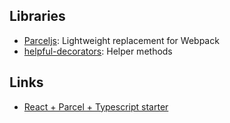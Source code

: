 
## Libraries

* [Parceljs](https://parceljs.org/): Lightweight replacement for Webpack
* [helpful-decorators](https://github.com/NetanelBasal/helpful-decorators): Helper methods


## Links

* [React + Parcel + Typescript starter](https://github.com/adhrinae/ts-react-parcel)
